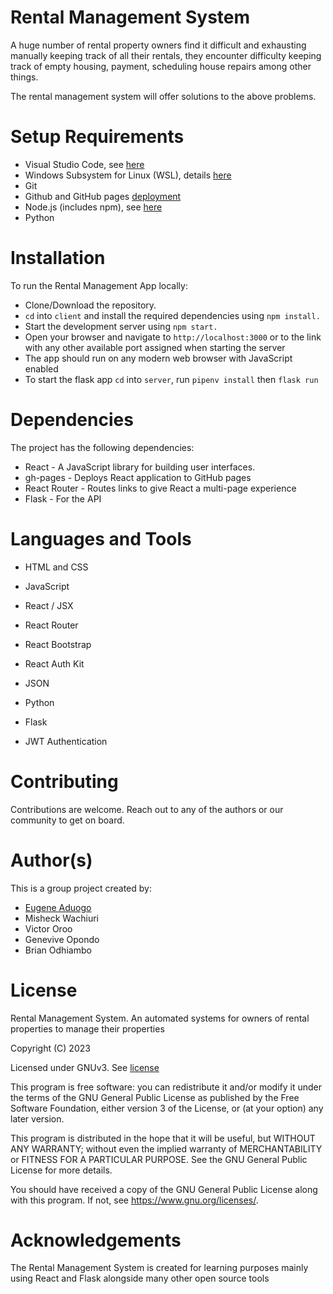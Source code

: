 # Rental Management System

A huge number of rental property owners find it difficult and exhausting manually keeping track of all their rentals, they encounter difficulty keeping track of empty housing, payment, scheduling house repairs among other things.

The rental management system will offer solutions to the above problems.

# Setup Requirements
- Visual Studio Code, see [here](https://code.visualstudio.com/)
- Windows Subsystem for Linux (WSL), details [here](https://learn.microsoft.com/en-us/windows/wsl/install)
- Git
- Github and GitHub pages [deployment](https://eugenemrg.github.io/News-Sources/)
- Node.js (includes npm), see [here](https://nodejs.org/en)
- Python

# Installation
To run the Rental Management App locally:

- Clone/Download the repository.
- `cd` into `client` and install the required dependencies using `npm install.`
- Start the development server using `npm start.`
- Open your browser and navigate to `http://localhost:3000` or to the link with any other available port assigned when starting the server
- The app should run on any modern web browser with JavaScript enabled
- To start the flask app `cd` into `server`, run `pipenv install` then `flask run`

# Dependencies
The project has the following dependencies:

- React - A JavaScript library for building user interfaces.
- gh-pages - Deploys React application to GitHub pages
- React Router - Routes links to give React a multi-page experience
- Flask - For the API

# Languages and Tools
- HTML and CSS
- JavaScript
- React / JSX
- React Router
- React Bootstrap
- React Auth Kit
  
- JSON
- Python
- Flask
- JWT Authentication

# Contributing
Contributions are welcome. Reach out to any of the authors or our community to get on board.

# Author(s)
This is a group project created by:

- [Eugene Aduogo](https://github.com/eugenemrg/)
- Misheck Wachiuri
- Victor Oroo
- Genevive Opondo
- Brian Odhiambo

# License
Rental Management System. An automated systems for owners of rental properties to manage their properties

Copyright (C) 2023

Licensed under GNUv3. See [license](/LICENSE)

This program is free software: you can redistribute it and/or modify
it under the terms of the GNU General Public License as published by
the Free Software Foundation, either version 3 of the License, or
(at your option) any later version.

This program is distributed in the hope that it will be useful,
but WITHOUT ANY WARRANTY; without even the implied warranty of
MERCHANTABILITY or FITNESS FOR A PARTICULAR PURPOSE.  See the
GNU General Public License for more details.

You should have received a copy of the GNU General Public License
along with this program.  If not, see <https://www.gnu.org/licenses/>.

# Acknowledgements
The Rental Management System is created for learning purposes mainly using React and Flask alongside many other open source tools 